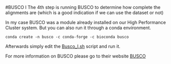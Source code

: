 #BUSCO I
The 4th step is running BUSCO to determine how complete the alignments are (which is a good indication if we can use the dataset or not)

In my case BUSCO was a module already installed on our High Performance Cluster system. But you can also run it through a conda environment.

```
conda create -n busco -c conda-forge -c bioconda busco
```

Afterwards simply edit the [Busco_I.sh](Scripts/4_BUSCO_I/Busco_I.sh) script and run it.


For more information on BUSCO please go to their website [BUSCO](https://busco.ezlab.org/)
